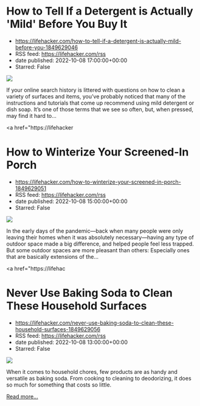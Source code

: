 # How to Tell If a Detergent is Actually 'Mild' Before You Buy It
 - https://lifehacker.com/how-to-tell-if-a-detergent-is-actually-mild-before-you-1849629046
 - RSS feed: https://lifehacker.com/rss
 - date published: 2022-10-08 17:00:00+00:00
 - Starred: False

<img src="https://i.kinja-img.com/gawker-media/image/upload/s--bhRWmEn0--/c_fit,fl_progressive,q_80,w_636/d8acfc5c187596f6226a4f778223dca1.jpg" /><p>If your online search history is littered with questions on how to clean a variety of surfaces and items, you’ve probably noticed that many of the instructions and tutorials that come up recommend using mild detergent or dish soap. It’s one of those terms that we see so often, but, when pressed, may find it hard to…</p><p><a href="https://lifehacker

# How to Winterize Your Screened-In Porch
 - https://lifehacker.com/how-to-winterize-your-screened-in-porch-1849629051
 - RSS feed: https://lifehacker.com/rss
 - date published: 2022-10-08 15:00:00+00:00
 - Starred: False

<img src="https://i.kinja-img.com/gawker-media/image/upload/s--RtIqJ2n8--/c_fit,fl_progressive,q_80,w_636/df18245ead00e5d1b00e0a455dd463bd.jpg" /><p>In the early days of the pandemic—back when many people were only leaving their homes when it was absolutely necessary—having any type of outdoor space made a big difference, and helped people feel less trapped. But some outdoor spaces are more pleasant than others: Especially ones that are basically extensions of the…</p><p><a href="https://lifehac

# Never Use Baking Soda to Clean These Household Surfaces
 - https://lifehacker.com/never-use-baking-soda-to-clean-these-household-surfaces-1849629056
 - RSS feed: https://lifehacker.com/rss
 - date published: 2022-10-08 13:00:00+00:00
 - Starred: False

<img src="https://i.kinja-img.com/gawker-media/image/upload/s--IN1nhjmf--/c_fit,fl_progressive,q_80,w_636/3f839bd1efcd742b662eb83b10982713.jpg" /><p>When it comes to household chores, few products are as handy and versatile as baking soda. From cooking to cleaning to deodorizing, it does so much for something that costs so little.</p><p><a href="https://lifehacker.com/never-use-baking-soda-to-clean-these-household-surfaces-1849629056">Read more...</a></p>
